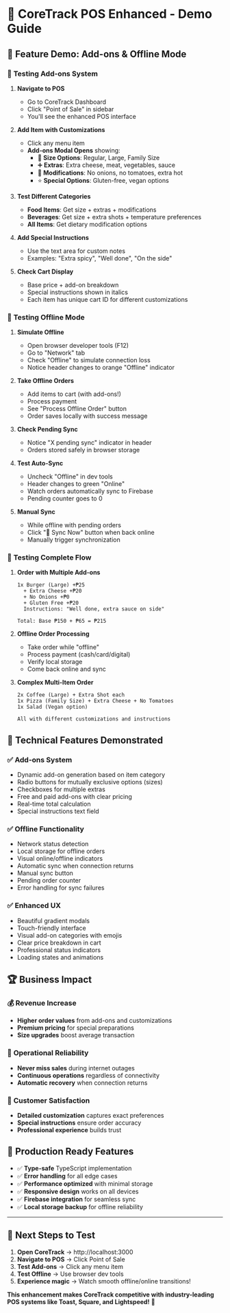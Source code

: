 # 🚀 CoreTrack POS Enhanced - Demo Guide

## 🎉 **Feature Demo: Add-ons & Offline Mode**

### 🍕 **Testing Add-ons System**

1. **Navigate to POS**
   - Go to CoreTrack Dashboard
   - Click "Point of Sale" in sidebar
   - You'll see the enhanced POS interface

2. **Add Item with Customizations**
   - Click any menu item
   - **Add-ons Modal Opens** showing:
     - 📏 **Size Options**: Regular, Large, Family Size
     - ➕ **Extras**: Extra cheese, meat, vegetables, sauce
     - 🔧 **Modifications**: No onions, no tomatoes, extra hot
     - ⭐ **Special Options**: Gluten-free, vegan options

3. **Test Different Categories**
   - **Food Items**: Get size + extras + modifications
   - **Beverages**: Get size + extra shots + temperature preferences
   - **All Items**: Get dietary modification options

4. **Add Special Instructions**
   - Use the text area for custom notes
   - Examples: "Extra spicy", "Well done", "On the side"

5. **Check Cart Display**
   - Base price + add-on breakdown
   - Special instructions shown in italics
   - Each item has unique cart ID for different customizations

### 📱 **Testing Offline Mode**

1. **Simulate Offline**
   - Open browser developer tools (F12)
   - Go to "Network" tab
   - Check "Offline" to simulate connection loss
   - Notice header changes to orange "Offline" indicator

2. **Take Offline Orders**
   - Add items to cart (with add-ons!)
   - Process payment
   - See "Process Offline Order" button
   - Order saves locally with success message

3. **Check Pending Sync**
   - Notice "X pending sync" indicator in header
   - Orders stored safely in browser storage

4. **Test Auto-Sync**
   - Uncheck "Offline" in dev tools
   - Header changes to green "Online"
   - Watch orders automatically sync to Firebase
   - Pending counter goes to 0

5. **Manual Sync**
   - While offline with pending orders
   - Click "🔄 Sync Now" button when back online
   - Manually trigger synchronization

### 🎯 **Testing Complete Flow**

1. **Order with Multiple Add-ons**
   ```
   1x Burger (Large) +₱25
     + Extra Cheese +₱20
     + No Onions +₱0
     + Gluten Free +₱20
     Instructions: "Well done, extra sauce on side"
   
   Total: Base ₱150 + ₱65 = ₱215
   ```

2. **Offline Order Processing**
   - Take order while "offline"
   - Process payment (cash/card/digital)
   - Verify local storage
   - Come back online and sync

3. **Complex Multi-Item Order**
   ```
   2x Coffee (Large) + Extra Shot each
   1x Pizza (Family Size) + Extra Cheese + No Tomatoes
   1x Salad (Vegan option)
   
   All with different customizations and instructions
   ```

## 🔧 **Technical Features Demonstrated**

### ✅ **Add-ons System**
- Dynamic add-on generation based on item category
- Radio buttons for mutually exclusive options (sizes)
- Checkboxes for multiple extras
- Free and paid add-ons with clear pricing
- Real-time total calculation
- Special instructions text field

### ✅ **Offline Functionality**
- Network status detection
- Local storage for offline orders
- Visual online/offline indicators
- Automatic sync when connection returns
- Manual sync button
- Pending order counter
- Error handling for sync failures

### ✅ **Enhanced UX**
- Beautiful gradient modals
- Touch-friendly interface
- Visual add-on categories with emojis
- Clear price breakdown in cart
- Professional status indicators
- Loading states and animations

## 🏆 **Business Impact**

### 💰 **Revenue Increase**
- **Higher order values** from add-ons and customizations
- **Premium pricing** for special preparations
- **Size upgrades** boost average transaction

### 📱 **Operational Reliability**
- **Never miss sales** during internet outages
- **Continuous operations** regardless of connectivity
- **Automatic recovery** when connection returns

### 🎯 **Customer Satisfaction**
- **Detailed customization** captures exact preferences
- **Special instructions** ensure order accuracy
- **Professional experience** builds trust

## 🚀 **Production Ready Features**

- ✅ **Type-safe** TypeScript implementation
- ✅ **Error handling** for all edge cases
- ✅ **Performance optimized** with minimal storage
- ✅ **Responsive design** works on all devices
- ✅ **Firebase integration** for seamless sync
- ✅ **Local storage backup** for offline reliability

---

## 🎯 **Next Steps to Test**

1. **Open CoreTrack** → http://localhost:3000
2. **Navigate to POS** → Click Point of Sale
3. **Test Add-ons** → Click any menu item
4. **Test Offline** → Use browser dev tools
5. **Experience magic** → Watch smooth offline/online transitions!

**This enhancement makes CoreTrack competitive with industry-leading POS systems like Toast, Square, and Lightspeed!** 🚀

